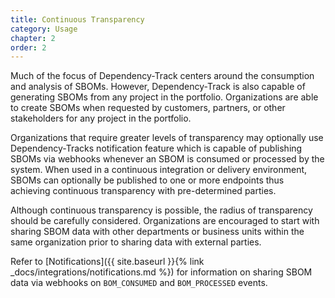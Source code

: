 ```yaml
---
title: Continuous Transparency
category: Usage
chapter: 2
order: 2
---
```


Much of the focus of Dependency-Track centers around the consumption and analysis of SBOMs. However, Dependency-Track
is also capable of generating SBOMs from any project in the portfolio. Organizations are able to create SBOMs when
requested by customers, partners, or other stakeholders for any project in the portfolio.

Organizations that require greater levels of transparency may optionally use Dependency-Tracks notification feature
which is capable of publishing SBOMs via webhooks whenever an SBOM is consumed or processed by the system. When used
in a continuous integration or delivery environment, SBOMs can optionally be published to one or more endpoints
thus achieving continuous transparency with pre-determined parties.

Although continuous transparency is possible, the radius of transparency should be carefully considered. Organizations
are encouraged to start with sharing SBOM data with other departments or business units within the same organization
prior to sharing data with external parties.

Refer to [Notifications]({{ site.baseurl }}{% link _docs/integrations/notifications.md %}) for information on sharing
SBOM data via webhooks on `BOM_CONSUMED` and `BOM_PROCESSED` events.
